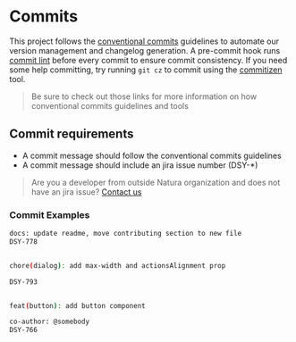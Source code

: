 # Commits

This project follows the [conventional commits](https://www.conventionalcommits.org) guidelines to automate our version management and changelog generation.
A pre-commit hook runs [commit lint](https://commitlint.js.org/) before every commit to ensure commit consistency.
If you need some help committing, try running `git cz` to commit using the [commitizen](https://github.com/commitizen/cz-cli) tool.

> Be sure to check out those links for more information on how conventional commits guidelines and tools

## Commit requirements

- A commit message should follow the conventional commits guidelines
- A commit message should include an jira issue number (DSY-*)

> Are you a developer from outside Natura organization and does not have an jira issue?
> [Contact us](https://github.com/natura-cosmeticos/natds-rn/issues)

### Commit Examples

```sh
docs: update readme, move contributing section to new file
DSY-778


chore(dialog): add max-width and actionsAlignment prop

DSY-793


feat(button): add button component

co-author: @somebody
DSY-766
```
